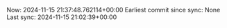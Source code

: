 Now: 2024-11-15 21:37:48.762114+00:00 Earliest commit since sync: None Last sync: 2024-11-15 21:02:39+00:00
